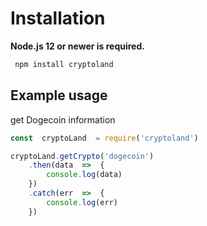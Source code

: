 
# Installation

  **Node.js 12 or newer is required.**
  
```bash
 npm install cryptoland
```
## Example usage
get Dogecoin information
```js
const  cryptoLand  = require('cryptoland')

cryptoLand.getCrypto('dogecoin')
	.then(data  =>  {
		console.log(data)
	})
	.catch(err  =>  {
		console.log(err)
	})
```